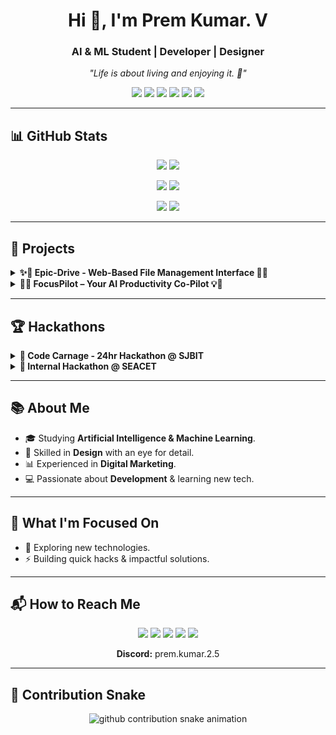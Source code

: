 <!-- Profile Header -->
<h1 align="center">Hi 👋, I'm Prem Kumar. V</h1>
<h3 align="center">AI & ML Student | Developer | Designer</h3>
<p align="center">
  <em>"Life is about living and enjoying it. 🌟"</em>
</p>

<!-- Badges -->
<p align="center">
  <a href="https://premkumar-epic.github.io/premkumar/"><img src="https://img.shields.io/badge/Portfolio-Visit-ff9800?style=for-the-badge&logo=react&logoColor=white"></a>
  <a href="mailto:premkumar.dev25@gmail.com"><img src="https://img.shields.io/badge/Gmail-D14836?style=for-the-badge&logo=gmail&logoColor=white"></a>
  <a href="https://www.linkedin.com/in/premkumar-25-8055p/"><img src="https://img.shields.io/badge/LinkedIn-0077B5?style=for-the-badge&logo=linkedin&logoColor=white"></a>
  <a href="https://twitter.com/PremKumar253"><img src="https://img.shields.io/badge/Twitter-000000?style=for-the-badge&logo=twitter&logoColor=white"></a>
  <a href="https://www.instagram.com/prem.kumar.2.5/"><img src="https://img.shields.io/badge/Instagram-E4405F?style=for-the-badge&logo=instagram&logoColor=white"></a>
  <a href="https://buymeacoffee.com/premkumar.dev"><img src="https://img.shields.io/badge/Buy_Me_a_Coffee-FFDD00?style=for-the-badge&logo=buy-me-a-coffee&logoColor=black"></a>
</p>

---

## 📊 GitHub Stats

<p align="center">
  <img src="https://github-readme-stats.vercel.app/api?username=premkumar-epic&show_icons=true&theme=default&hide_border=true#gh-light-mode-only" />
  <img src="https://github-readme-stats.vercel.app/api?username=premkumar-epic&show_icons=true&theme=tokyonight&hide_border=true#gh-dark-mode-only" />
</p>
<p align="center">
  <img src="https://github-readme-streak-stats.herokuapp.com?user=premkumar-epic&theme=default&hide_border=true#gh-light-mode-only" />
  <img src="https://github-readme-streak-stats.herokuapp.com?user=premkumar-epic&theme=tokyonight&hide_border=true#gh-dark-mode-only" />
</p>
<p align="center">
  <img src="https://github-readme-stats.vercel.app/api/top-langs/?username=premkumar-epic&layout=compact&theme=default&hide_border=true#gh-light-mode-only" />
  <img src="https://github-readme-stats.vercel.app/api/top-langs/?username=premkumar-epic&layout=compact&theme=tokyonight&hide_border=true#gh-dark-mode-only" />
</p>

---

## 🚀 Projects

<details>
<summary><b>✨🚀 Epic-Drive - Web-Based File Management Interface 🚀✨</b></summary>

🌟 **Status:** IN PROGRESS
☁️ **Epic-Drive** is a **web-based file management interface** designed for a **clean, intuitive, and highly responsive user experience**.
🛠️ **Stack:** HTML5, CSS3 (Tailwind CSS), JavaScript
🌐 **GitHub Repo:** [Epic-Drive](https://github.com/premkumar-epic/Epic-Drive)
✨ **Simplify your file management experience with purpose and style!**

</details>

<details>
<summary><b>🧠💡 FocusPilot – Your AI Productivity Co-Pilot 💡🧠</b></summary>

An **all-in-one platform to manage tasks, build habits, and track learning goals** with the help of AI.
🔧 **Stack:** React, Firebase, OpenAI API, Tailwind CSS
📌 Features: AI task manager, Pomodoro focus tracker, habit builder, learning roadmap, and more.
🧠 Boost productivity. Learn smarter. Live better.

</details>

---

## 🏆 Hackathons

<details>
<summary><b>🎯 Code Carnage - 24hr Hackathon @ SJBIT</b></summary>

🚀 **Project:** Rec&Post
🎥 A social media platform for **meaningful, awareness-driven videos**.
🛠️ **Stack:** React (Frontend), Flask (Backend)
🌐 **Repo:** [Rec&Post](https://github.com/premkumar-epic/Rec-Post)
✨ **Post with Purpose!**

</details>

<details>
<summary><b>🎯 Internal Hackathon @ SEACET</b></summary>

🤖 **Project:** AI Patient Record Analyser
🩺 Helps doctors with **early diagnosis suggestions** by analyzing patient data.
🛠️ **Stack:** React (Frontend), Flask (Backend)
🌐 **Repo:** [ai-patient-record-analyser](https://github.com/premkumar-epic/ai-patient-record-analyser)
💡 Empowering healthcare with intelligence.

</details>

---

## 📚 About Me

- 🎓 Studying **Artificial Intelligence & Machine Learning**.
- 🎨 Skilled in **Design** with an eye for detail.
- 📊 Experienced in **Digital Marketing**.
- 💻 Passionate about **Development** & learning new tech.

---

## 🔭 What I'm Focused On

- 🤔 Exploring new technologies.
- ⚡ Building quick hacks & impactful solutions.

---

## 📬 How to Reach Me

<p align="center">
  <a href="mailto:premkumar.dev25@gmail.com"><img src="https://img.shields.io/badge/Gmail-D14836?style=for-the-badge&logo=gmail&logoColor=white"></a>
  <a href="https://www.linkedin.com/in/premkumar-25-8055p/"><img src="https://img.shields.io/badge/LinkedIn-0077B5?style=for-the-badge&logo=linkedin&logoColor=white"></a>
  <a href="https://twitter.com/PremKumar253"><img src="https://img.shields.io/badge/Twitter-000000?style=for-the-badge&logo=twitter&logoColor=white"></a>
  <a href="https://www.instagram.com/prem.kumar.2.5/"><img src="https://img.shields.io/badge/Instagram-E4405F?style=for-the-badge&logo=instagram&logoColor=white"></a>
  <a href="https://buymeacoffee.com/premkumar.dev"><img src="https://img.shields.io/badge/Buy_Me_a_Coffee-FFDD00?style=for-the-badge&logo=buy-me-a-coffee&logoColor=black"></a>
</p>
<p align="center">
  <b>Discord:</b> prem.kumar.2.5
</p>

---

## 🐍 Contribution Snake

<p align="center">
  <picture>
    <source media="(prefers-color-scheme: dark)" srcset="https://raw.githubusercontent.com/premkumar-epic/premkumar-epic/output/github-contribution-grid-snake-dark.svg">
    <source media="(prefers-color-scheme: light)" srcset="https://raw.githubusercontent.com/premkumar-epic/premkumar-epic/output/github-contribution-grid-snake.svg">
    <img alt="github contribution snake animation" src="https://raw.githubusercontent.com/premkumar-epic/premkumar-epic/output/github-contribution-grid-snake.svg">
  </picture>
</p>
